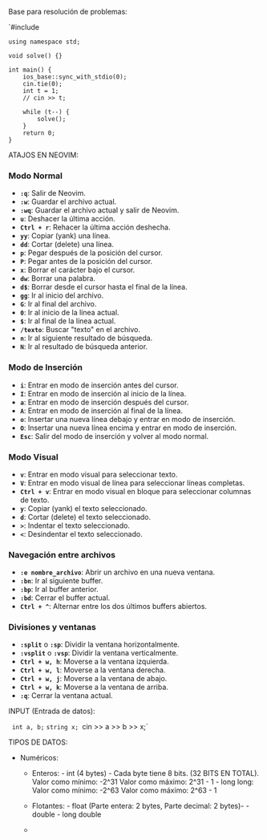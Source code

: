 Base para resolución de problemas:

`#include <iostream>

    using namespace std;

    void solve() {}

    int main() {
        ios_base::sync_with_stdio(0);
        cin.tie(0);
        int t = 1;
        // cin >> t;

        while (t--) {
            solve();
        }
        return 0;
    }

ATAJOS EN NEOVIM:

### Modo Normal

- **`:q`**: Salir de Neovim.
- **`:w`**: Guardar el archivo actual.
- **`:wq`**: Guardar el archivo actual y salir de Neovim.
- **`u`**: Deshacer la última acción.
- **`Ctrl + r`**: Rehacer la última acción deshecha.
- **`yy`**: Copiar (yank) una línea.
- **`dd`**: Cortar (delete) una línea.
- **`p`**: Pegar después de la posición del cursor.
- **`P`**: Pegar antes de la posición del cursor.
- **`x`**: Borrar el carácter bajo el cursor.
- **`dw`**: Borrar una palabra.
- **`d$`**: Borrar desde el cursor hasta el final de la línea.
- **`gg`**: Ir al inicio del archivo.
- **`G`**: Ir al final del archivo.
- **`0`**: Ir al inicio de la línea actual.
- **`$`**: Ir al final de la línea actual.
- **`/texto`**: Buscar "texto" en el archivo.
- **`n`**: Ir al siguiente resultado de búsqueda.
- **`N`**: Ir al resultado de búsqueda anterior.

### Modo de Inserción

- **`i`**: Entrar en modo de inserción antes del cursor.
- **`I`**: Entrar en modo de inserción al inicio de la línea.
- **`a`**: Entrar en modo de inserción después del cursor.
- **`A`**: Entrar en modo de inserción al final de la línea.
- **`o`**: Insertar una nueva línea debajo y entrar en modo de inserción.
- **`O`**: Insertar una nueva línea encima y entrar en modo de inserción.
- **`Esc`**: Salir del modo de inserción y volver al modo normal.

### Modo Visual

- **`v`**: Entrar en modo visual para seleccionar texto.
- **`V`**: Entrar en modo visual de línea para seleccionar líneas completas.
- **`Ctrl + v`**: Entrar en modo visual en bloque para seleccionar columnas de texto.
- **`y`**: Copiar (yank) el texto seleccionado.
- **`d`**: Cortar (delete) el texto seleccionado.
- **`>`**: Indentar el texto seleccionado.
- **`<`**: Desindentar el texto seleccionado.

### Navegación entre archivos

- **`:e nombre_archivo`**: Abrir un archivo en una nueva ventana.
- **`:bn`**: Ir al siguiente buffer.
- **`:bp`**: Ir al buffer anterior.
- **`:bd`**: Cerrar el buffer actual.
- **`Ctrl + ^`**: Alternar entre los dos últimos buffers abiertos.

### Divisiones y ventanas

- **`:split`** o **`:sp`**: Dividir la ventana horizontalmente.
- **`:vsplit`** o **`:vsp`**: Dividir la ventana verticalmente.
- **`Ctrl + w, h`**: Moverse a la ventana izquierda.
- **`Ctrl + w, l`**: Moverse a la ventana derecha.
- **`Ctrl + w, j`**: Moverse a la ventana de abajo.
- **`Ctrl + w, k`**: Moverse a la ventana de arriba.
- **`:q`**: Cerrar la ventana actual.

INPUT (Entrada de datos):

` int a, b;`
`string x;
`cin >> a >> b >> x;`

TIPOS DE DATOS:

- Numéricos:
	- Enteros:
			- int (4 bytes) - Cada byte tiene 8 bits. (32 BITS EN TOTAL).
				Valor como mínimo:  -2^31
				Valor como máximo: 2^31 - 1
			- long long:
				Valor como mínimo:  -2^63
				Valor como máximo: 2^63 - 1

	- Flotantes:
			- float (Parte entera: 2 bytes, Parte decimal: 2 bytes)-
			- double
			- long double
	- 

